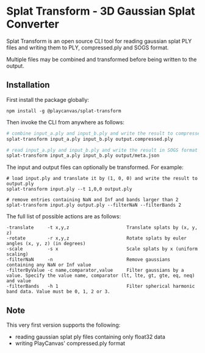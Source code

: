 # Splat Transform - 3D Gaussian Splat Converter

Splat Transform is an open source CLI tool for reading gaussian splat PLY files and writing them to PLY, compressed.ply and SOGS format.

Multiple files may be combined and transformed before being written to the output.

## Installation
First install the package globally:
```
npm install -g @playcanvas/splat-transform
```

Then invoke the CLI from anywhere as follows:
```bash
# combine input_a.ply and input_b.ply and write the result to compressed ply format
splat-transform input_a.ply input_b.ply output.compressed.ply

# read input_a.ply and input_b.ply and write the result in SOGS format
splat-transform input_a.ply input_b.ply output/meta.json
```

The input and output files can optionally be transformed. For example:
```
# load input.ply and translate it by (1, 0, 0) and write the result to output.ply
splat-transform input.ply --t 1,0,0 output.ply

# remove entries containing NaN and Inf and bands larger than 2
splat-transform input.ply output.ply --filterNaN --filterBands 2
```

The full list of possible actions are as follows:
```
-translate     -t x,y,z                     Translate splats by (x, y, z)
-rotate        -r x,y,z                     Rotate splats by euler angles (x, y, z) (in degrees)
-scale         -s x                         Scale splats by x (uniform scaling)
-filterNaN     -n                           Remove gaussians containing any NaN or Inf value
-filterByValue -c name,comparator,value     Filter gaussians by a value. Specify the value name, comparator (lt, lte, gt, gte, eq, neq) and value
-filterBands   -h 1                         Filter spherical harmonic band data. Value must be 0, 1, 2 or 3.
```

## Note
This very first version supports the following:
- reading gaussian splat ply files containing only float32 data
- writing PlayCanvas' compressed.ply format
